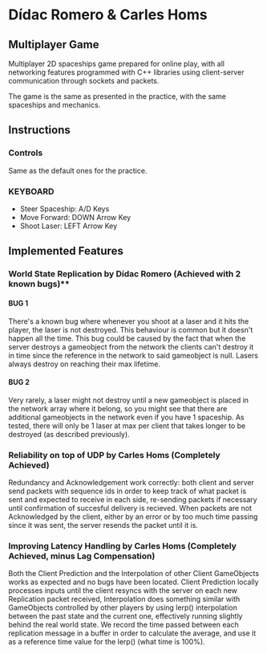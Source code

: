 # Dídac Romero & Carles Homs

## Multiplayer Game
Multiplayer 2D spaceships game prepared for online play, with all networking features programmed with C++ libraries using client-server communication through sockets and packets.

The game is the same as presented in the practice, with the same spaceships and mechanics.

## Instructions
### Controls
Same as the default ones for the practice.

### KEYBOARD
- Steer Spaceship: A/D Keys
- Move Forward: DOWN Arrow Key
- Shoot Laser: LEFT Arrow Key

## Implemented Features
### World State Replication by Dídac Romero	(Achieved with 2 known bugs)**

#### BUG 1
There's a known bug where whenever you shoot at a laser and it hits the player, the laser is not destroyed. 
This behaviour is common but it doesn't happen all the time. This bug could be caused by the fact that when
the server destroys a gameobject from the network the clients can't destroy it in time since the reference
in the network to said gameobject is null. Lasers always destroy on reaching their max lifetime.

#### BUG 2
Very rarely, a laser might not destroy until a new gameobject is placed in the network array where it belong,
so you might see that there are additional gameobjects in the network even if you have 1 spaceship. As tested,
there will only be 1 laser at max per client that takes longer to be destroyed (as described previously).

### Reliability on top of UDP by Carles Homs	(Completely Achieved)
Redundancy and Acknowledgement work correctly: both client and server send packets with sequence ids in
order to keep track of what packet is sent and expected to receive in each side, re-sending packets if necessary
until confirmation of succesful delivery is recieved. When packets are not Acknowledged by the client, either by
an error or by too much time passing since it was sent, the server resends the packet until it is.

### Improving Latency Handling by Carles Homs (Completely Achieved, minus Lag Compensation)
Both the Client Prediction and the Interpolation of other Client GameObjects works as expected and no bugs
have been located. Client Prediction locally processes inputs until the client resyncs with the server on
each new Replication packet received, Interpolation does something similar with GameObjects controlled by
other players by using lerp() interpolation between the past state and the current one, effectively running
slightly behind the real world state. We record the time passed between each replication message in a buffer
in order to calculate the average, and use it as a reference time value for the lerp() (what time is 100%).
